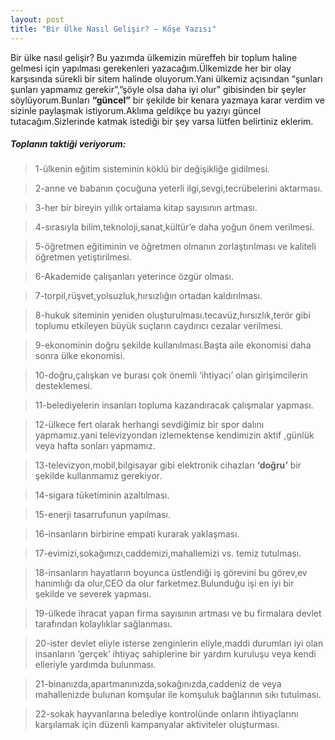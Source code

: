 ```yaml
---
layout: post
title: "Bir Ülke Nasıl Gelişir? – Köşe Yazısı"
---
```


Bir ülke nasıl gelişir? Bu yazımda ülkemizin müreffeh bir toplum haline gelmesi için yapılması gerekenleri yazacağım.Ülkemizde her bir olay karşısında sürekli bir sitem halinde oluyorum.Yani ülkemiz açısından “şunları şunları yapmamız gerekir”,”şöyle olsa daha iyi olur” gibisinden bir şeyler söylüyorum.Bunları **“güncel”** bir şekilde bir kenara yazmaya karar verdim ve sizinle paylaşmak istiyorum.Aklıma geldikçe bu yazıyı güncel tutacağım.Sizlerinde katmak istediği bir şey varsa lütfen belirtiniz eklerim.

##### Toplanın taktiği veriyorum:

> 1-ülkenin eğitim sisteminin köklü bir değişikliğe gidilmesi.

> 2-anne ve babanın çocuğuna yeterli ilgi,sevgi,tecrübelerini aktarması.

> 3-her bir bireyin yıllık ortalama kitap sayısının artması.

> 4-sırasıyla bilim,teknoloji,sanat,kültür’e daha yoğun önem verilmesi.

> 5-öğretmen eğitiminin ve öğretmen olmanın zorlaştırılması ve kaliteli öğretmen yetiştirilmesi.

> 6-Akademide çalışanları yeterince özgür olması.

> 7-torpil,rüşvet,yolsuzluk,hırsızlığın ortadan kaldırılması.

> 8-hukuk siteminin yeniden oluşturulması.tecavüz,hırsızlık,terör gibi toplumu etkileyen büyük suçların caydırıcı cezalar verilmesi.

> 9-ekonominin doğru şekilde kullanılması.Başta aile ekonomisi daha sonra ülke ekonomisi.

> 10-doğru,çalışkan ve burası çok önemli ‘ihtiyacı’ olan girişimcilerin desteklemesi.

> 11-belediyelerin insanları topluma kazandıracak çalışmalar yapması.

> 12-ülkece fert olarak herhangi sevdiğimiz bir spor dalını yapmamız.yani televizyondan izlemektense kendimizin aktif ,günlük veya hafta sonları yapmamız.

> 13-televizyon,mobil,bilgisayar gibi elektronik cihazları **‘doğru’** bir şekilde kullanmamız gerekiyor.

> 14-sigara tüketiminin azaltılması.

> 15-enerji tasarrufunun yapılması.

> 16-insanların birbirine empati kurarak yaklaşması.

> 17-evimizi,sokağımızı,caddemizi,mahallemizi vs. temiz tutulması.

> 18-insanların hayatların boyunca üstlendiği iş görevini bu görev,ev hanımlığı da olur,CEO da olur farketmez.Bulunduğu işi en iyi bir şekilde ve severek yapması.

> 19-ülkede ihracat yapan firma sayısının artması ve bu firmalara devlet tarafından kolaylıklar sağlanması.

> 20-ister devlet eliyle isterse zenginlerin eliyle,maddi durumları iyi olan insanların ‘gerçek’ ihtiyaç sahiplerine bir yardım kuruluşu veya kendi elleriyle yardımda bulunması.

> 21-binanızda,apartmanınızda,sokağınızda,caddeniz de veya mahallenizde bulunan komşular ile komşuluk bağlarının sıkı tutulması.

> 22-sokak hayvanlarına belediye kontrolünde onların ihtiyaçlarını karşılamak için düzenli kampanyalar aktiviteler oluşturması.